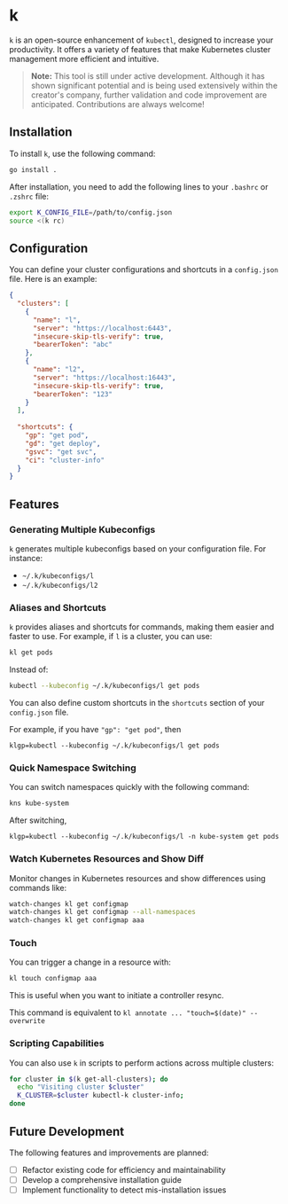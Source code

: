 # k

`k` is an open-source enhancement of `kubectl`, designed to increase your productivity. It offers a variety of features that make Kubernetes cluster management more efficient and intuitive.

> **Note:** This tool is still under active development. Although it has shown significant potential and is being used extensively within the creator's company, further validation and code improvement are anticipated. Contributions are always welcome!

## Installation

To install `k`, use the following command:

```bash
go install .
```

After installation, you need to add the following lines to your `.bashrc` or `.zshrc` file:

```bash
export K_CONFIG_FILE=/path/to/config.json
source <(k rc)
```

## Configuration

You can define your cluster configurations and shortcuts in a `config.json` file. Here is an example:

```json
{
  "clusters": [
    {
      "name": "l",
      "server": "https://localhost:6443",
      "insecure-skip-tls-verify": true,
      "bearerToken": "abc"
    },
    {
      "name": "l2",
      "server": "https://localhost:16443",
      "insecure-skip-tls-verify": true,
      "bearerToken": "123"
    }
  ],
  
  "shortcuts": {
    "gp": "get pod",
    "gd": "get deploy",
    "gsvc": "get svc",
    "ci": "cluster-info"
  }
}
```

## Features

### Generating Multiple Kubeconfigs

`k` generates multiple kubeconfigs based on your configuration file. For instance:

* `~/.k/kubeconfigs/l`
* `~/.k/kubeconfigs/l2`

### Aliases and Shortcuts

`k` provides aliases and shortcuts for commands, making them easier and faster to use. For example, if `l` is a cluster, you can use:

```bash
kl get pods
```

Instead of:

```bash
kubectl --kubeconfig ~/.k/kubeconfigs/l get pods
```

You can also define custom shortcuts in the `shortcuts` section of your `config.json` file.

For example, if you have `"gp": "get pod"`, then

```
klgp=kubectl --kubeconfig ~/.k/kubeconfigs/l get pods
```

### Quick Namespace Switching

You can switch namespaces quickly with the following command:

```bash
kns kube-system
```

After switching, 

```
klgp=kubectl --kubeconfig ~/.k/kubeconfigs/l -n kube-system get pods
```

### Watch Kubernetes Resources and Show Diff

Monitor changes in Kubernetes resources and show differences using commands like:

```bash
watch-changes kl get configmap
watch-changes kl get configmap --all-namespaces
watch-changes kl get configmap aaa
```

### Touch

You can trigger a change in a resource with:

```bash
kl touch configmap aaa
```

This is useful when you want to initiate a controller resync.

This command is equivalent to `kl annotate ... "touch=$(date)" --overwrite`

### Scripting Capabilities

You can also use `k` in scripts to perform actions across multiple clusters:

```bash
for cluster in $(k get-all-clusters); do 
  echo "Visiting cluster $cluster"
  K_CLUSTER=$cluster kubectl-k cluster-info; 
done
```

## Future Development

The following features and improvements are planned:

- [ ] Refactor existing code for efficiency and maintainability
- [ ] Develop a comprehensive installation guide
- [ ] Implement functionality to detect mis-installation issues
